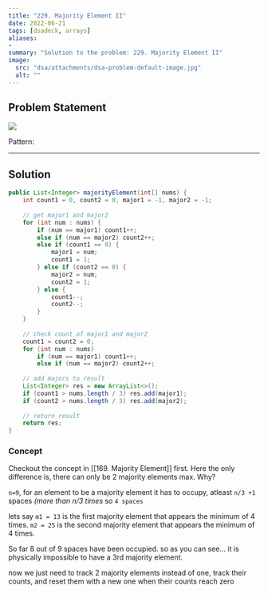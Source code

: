 ```yaml
---
title: "229. Majority Element II"
date: 2022-06-21
tags: [dsadeck, arrays]
aliases:
- 
summary: "Solution to the problem: 229. Majority Element II"
image:
  src: "dsa/attachments/dsa-problem-default-image.jpg"
  alt: ""
---
```

## Problem Statement
![](https://i.imgur.com/Vd9AFcF.png)


Pattern: 

---

## Solution
``` java
public List<Integer> majorityElement(int[] nums) {
	int count1 = 0, count2 = 0, major1 = -1, major2 = -1;
	
	// get major1 and major2
	for (int num : nums) {
		if (num == major1) count1++;
		else if (num == major2) count2++;
		else if (count1 == 0) {
			major1 = num;
			count1 = 1;
		} else if (count2 == 0) {
			major2 = num;
			count2 = 1;
		} else {
			count1--;
			count2--;
		}
	}
	
	// check count of major1 and major2
	count1 = count2 = 0;
	for (int num : nums)
		if (num == major1) count1++;
		else if (num == major2) count2++;
	
	// add majors to result
	List<Integer> res = new ArrayList<>();
	if (count1 > nums.length / 3) res.add(major1);
	if (count2 > nums.length / 3) res.add(major2);
	
	// return result
	return res;
}
```

### Concept
Checkout the concept in [[169. Majority Element]] first. Here the only difference is, there can only be 2 majority elements max. Why?

`n=9`, for an element to be a majority element it has to occupy, atleast `n/3 +1` spaces *(more than n/3 times* so `4 spaces`

lets say `m1 = 13` is the first majority element that appears the minimum of 4 times. `m2 = 25` is the second majority element that appears the minimum of 4 times. 

So far 8 out of 9 spaces have been occupied. so as you can see... it is physically impossible to have a 3rd majority element.

now we just need to track 2 majority elements instead of one, track their counts, and reset them with a new one when their counts reach zero




